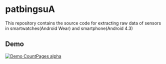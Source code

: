# patbingsuA

This repository contains the source code for extracting raw data of sensors in smartwatches(Android Wear) and smartphone(Android 4.3)


## Demo
[![Demo CountPages alpha](https://j.gifs.com/Mj9QQm.gif)](https://vimeo.com/185487058)
